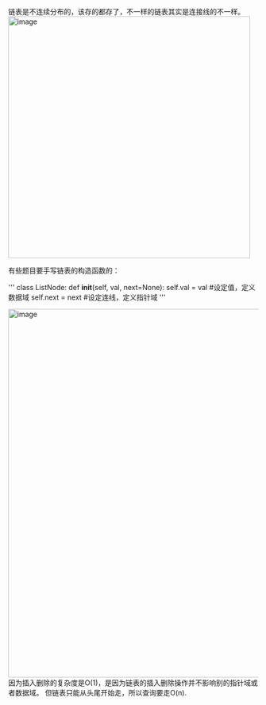 链表是不连续分布的，该存的都存了，不一样的链表其实是连接线的不一样。
<img width="487" alt="image" src="https://github.com/fifi1120/fifi1120.github.io/assets/98888516/2d10b81e-d204-4f66-9e69-45ca88eea8a2">

有些题目要手写链表的构造函数的：

'''
class ListNode:
    def __init__(self, val, next=None):
        self.val = val #设定值，定义数据域
        self.next = next #设定连线，定义指针域
'''



<img width="742" alt="image" src="https://github.com/fifi1120/fifi1120.github.io/assets/98888516/8cc8498a-ae91-498f-8bbe-eb4347b145d3">
因为插入删除的复杂度是O(1)，是因为链表的插入删除操作并不影响别的指针域或者数据域。
但链表只能从头尾开始走，所以查询要走O(n).
